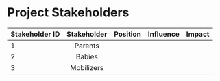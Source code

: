 # Project Stakeholders

| Stakeholder ID       | Stakeholder     | Position     | Influence     | Impact     |
| :------------- | :----------: | -----------: | -----------: | -----------: |
|  1 | Parents   |     |     |     |
|  2 | Babies   |     |     |     |
|  3 | Mobilizers   |     |     |     |
